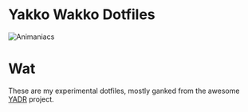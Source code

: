# Yakko Wakko Dotfiles

  ![Animaniacs](http://facto-personal.s3.amazonaws.com/animaniacs.gif)

# Wat

These are my experimental dotfiles, mostly ganked from the awesome [YADR](https://github.com/skwp/dotfiles) project.
